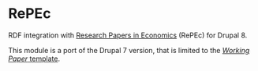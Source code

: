 # RePEc

RDF integration with [Research Papers in Economics](http://repec.org/)
(RePEc) for Drupal 8.

This module is a port of the Drupal 7 version, that is limited to 
the [_Working Paper_ template](https://ideas.repec.org/t/rdfintro.html).
